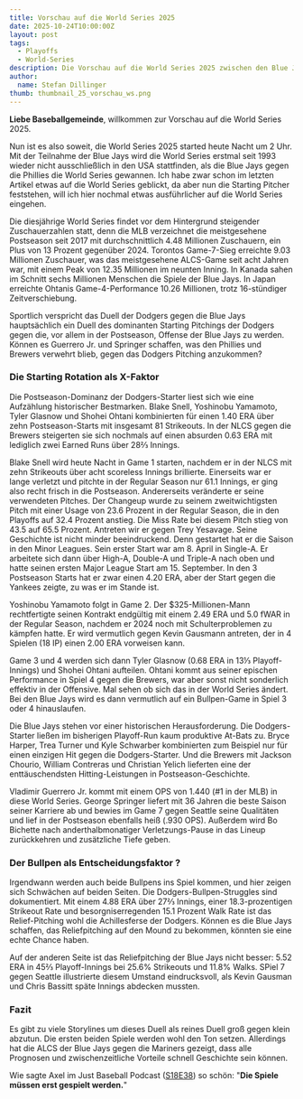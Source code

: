 ```yaml
---
title: Vorschau auf die World Series 2025
date: 2025-10-24T10:00:00Z
layout: post
tags:
  - Playoffs
  - World-Series
description: Die Vorschau auf die World Series 2025 zwischen den Blue Jays und den Dodgers.
author:
  name: Stefan Dillinger
thumb: thumbnail_25_vorschau_ws.png
---
```


<img src='../../img/thumbnail_25_vorschau_ws.png' style='display:none'>

**Liebe Baseballgemeinde**, willkommen zur Vorschau auf die World Series 2025.

Nun ist es also soweit, die World Series 2025 started heute Nacht um 2 Uhr. Mit der Teilnahme der Blue Jays wird die World Series erstmal seit 1993 wieder nicht ausschließlich in den USA stattfinden, als die Blue Jays gegen die Phillies die World Series gewannen. Ich habe zwar schon im letzten Artikel etwas auf die World Series geblickt, da aber nun die Starting Pitcher feststehen, will ich hier nochmal etwas ausführlicher auf die World Series eingehen.

Die diesjährige World Series findet vor dem Hintergrund steigender Zuschauerzahlen statt, denn die MLB verzeichnet die meistgesehene Postseason seit 2017 mit durchschnittlich 4.48 Millionen Zuschauern, ein Plus von 13 Prozent gegenüber 2024. Torontos Game-7-Sieg erreichte 9.03 Millionen Zuschauer, was das meistgesehene ALCS-Game seit acht Jahren war, mit einem Peak von 12.35 Millionen im neunten Inning. In Kanada sahen im Schnitt sechs Millionen Menschen die Spiele der Blue Jays. In Japan erreichte Ohtanis Game-4-Performance 10.26 Millionen, trotz 16-stündiger Zeitverschiebung. 

Sportlich verspricht das Duell der Dodgers gegen die Blue Jays hauptsächlich ein Duell des dominanten Starting Pitchings der Dodgers gegen die, vor allem in der Postseason, Offense der Blue Jays zu werden. Können es Guerrero Jr. und Springer schaffen, was den Phillies und Brewers verwehrt blieb, gegen das Dodgers Pitching anzukommen?  

### Die Starting Rotation als X-Faktor

Die Postseason-Dominanz der Dodgers-Starter liest sich wie eine Aufzählung historischer Bestmarken. Blake Snell, Yoshinobu Yamamoto, Tyler Glasnow und Shohei Ohtani kombinierten für einen 1.40 ERA über zehn Postseason-Starts mit insgesamt 81 Strikeouts. In der NLCS gegen die Brewers steigerten sie sich nochmals auf einen absurden 0.63 ERA mit lediglich zwei Earned Runs über 28⅔ Innings.

Blake Snell wird heute Nacht in Game 1 starten, nachdem er in der NLCS mit zehn Strikeouts über acht scoreless Innings brillierte. Einerseits war er lange verletzt und pitchte in der Regular Season nur 61.1 Innings, er ging also recht frisch in die Postseason. Andererseits veränderte er seine verwendeten Pitches. Der Changeup wurde zu seinem zweitwichtigsten Pitch mit einer Usage von 23.6 Prozent in der Regular Season, die in den Playoffs auf 32.4 Prozent anstieg. Die Miss Rate bei diesem Pitch stieg von 43.5 auf 65.5 Prozent. Antreten wir er gegen Trey Yesavage. Seine Geschichte ist nicht minder beeindruckend. Denn gestartet hat er die Saison in den Minor Leagues. Sein erster Start war am 8. April in Single-A. Er arbeitete sich dann über High-A, Double-A und Triple-A nach oben und hatte seinen ersten Major League Start am 15. September. In den 3 Postseason Starts hat er zwar einen 4.20 ERA, aber der Start gegen die Yankees zeigte, zu was er im Stande ist.  

Yoshinobu Yamamoto folgt in Game 2. Der $325-Millionen-Mann rechtfertigte seinen Kontrakt endgültig mit einem 2.49 ERA und 5.0 fWAR in der Regular Season, nachdem er 2024 noch mit Schulterproblemen zu kämpfen hatte. Er wird vermutlich gegen Kevin Gausmann antreten, der in 4 Spielen (18 IP) einen 2.00 ERA vorweisen kann.

Game 3 und 4 werden sich dann Tyler Glasnow (0.68 ERA in 13⅓ Playoff-Innings) und Shohei Ohtani aufteilen. Ohtani kommt aus seiner epischen Performance in Spiel 4 gegen die Brewers, war aber sonst nicht sonderlich effektiv in der Offensive. Mal sehen ob sich das in der World Series ändert. Bei den Blue Jays wird es dann vermutlich auf ein Bullpen-Game in Spiel 3 oder 4 hinauslaufen.

Die Blue Jays stehen vor einer historischen Herausforderung. Die Dodgers-Starter ließen im bisherigen Playoff-Run kaum produktive At-Bats zu. Bryce Harper, Trea Turner und Kyle Schwarber kombinierten zum Beispiel nur für einen einzigen Hit gegen die Dodgers-Starter. Und die Brewers mit Jackson Chourio, William Contreras und Christian Yelich lieferten eine der enttäuschendsten Hitting-Leistungen in Postseason-Geschichte.

Vladimir Guerrero Jr. kommt mit einem OPS von 1.440 (#1 in der MLB) in diese World Series. George Springer liefert mit 36 Jahren die beste Saison seiner Karriere ab und bewies im Game 7 gegen Seattle seine Qualitäten und lief in der Postseason ebenfalls heiß (.930 OPS). Außerdem wird Bo Bichette nach anderthalbmonatiger Verletzungs-Pause in das Lineup zurückkehren und zusätzliche Tiefe geben.

### Der Bullpen als Entscheidungsfaktor ?
  
Irgendwann werden auch beide Bullpens ins Spiel kommen, und hier zeigen sich Schwächen auf beiden Seiten. Die Dodgers-Bullpen-Struggles sind dokumentiert. Mit einem 4.88 ERA über 27⅔ Innings, einer 18.3-prozentigen Strikeout Rate und besorgniserregenden 15.1 Prozent Walk Rate ist das Relief-Pitching wohl die Achillesferse der Dodgers. Können es die Blue Jays schaffen, das Reliefpitching auf den Mound zu bekommen, könnten sie eine echte Chance haben.

Auf der anderen Seite ist das Reliefpitching der Blue Jays nicht besser: 5.52 ERA in 45⅔ Playoff-Innings bei 25.6% Strikeouts und 11.8% Walks. SPiel 7 gegen Seattle illustrierte diesem Umstand eindrucksvoll, als Kevin Gausman und Chris Bassitt späte Innings abdecken mussten.  

### Fazit

Es gibt zu viele Storylines um dieses Duell als reines Duell groß gegen klein abzutun. Die ersten beiden Spiele werden wohl den Ton setzen. Allerdings hat die ALCS der Blue Jays gegen die Mariners gezeigt, dass alle Prognosen und zwischenzeitliche Vorteile schnell Geschichte sein können. 

Wie sagte Axel im Just Baseball Podcast ([S18E38](https://www.justbaseball.de/?podcast=just-baseball-s13e38)) so schön: "**Die Spiele müssen erst gespielt werden.**"
